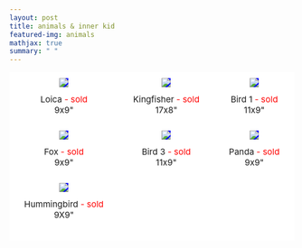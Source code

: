 ```yaml
---
layout: post
title: animals & inner kid
featured-img: animals
mathjax: true
summary: " "
---
```




<!-- <img align="right" width="10%" src="{{site.baseurl}}/assets/img/posts/Vivid_logo.png">
<img align="right" width="10%" src="{{site.baseurl}}/assets/img/posts/IDB_logo.jpg" width="10%"> -->

<html>
<head>
<style>
.grid-container {
  display: grid;
  grid-template-columns: auto auto auto;
  background-color: white;
  grid-column-gap: 20px;
  padding: 10px;
}
.grid-image {
  background-color: blue;
  border: 1px solid white;
  padding: 0px;
  font-size: 30px;
  text-align: center;
  align-self: center;
  justify-self: center;
}
.grid-caption {
  background-color: white;
  border: 1px solid white;
  padding: 10px;
  margin-bottom:15px;
  font-size: 15px;
  text-align: center;
}
</style>
</head>
<body>


<!-- 
INSTRUCTIONS: 
To add new rows, insert all these lines: 


To add "sold" tag, insert this text immediately after the name of the painting:

<span style="color:red;"> - sold</span>


 -->

<div class="grid-container">
  <div class="grid-image">
    <img src="{{site.url}}{{site.baseurl}}/assets/img/posts/animales/loica.jpg">
  </div>
  <div class="grid-image">
    <img src="{{site.url}}{{site.baseurl}}/assets/img/posts/animales/martinpescador.jpg">
  </div>
  <div class="grid-image">
    <img src="{{site.url}}{{site.baseurl}}/assets/img/posts/animales/paj1.jpg">
  </div>  
  <div class="grid-caption">Loica<span style="color:red;"> - sold</span><br>9x9"</div>
  <div class="grid-caption">Kingfisher<span style="color:red;"> - sold</span><br>17x8"</div>
  <div class="grid-caption">Bird 1<span style="color:red;"> - sold</span><br>11x9"</div>  
  <div class="grid-image">
    <img src="{{site.url}}{{site.baseurl}}/assets/img/posts/animales/zorro.jpg">
  </div>
  <div class="grid-image">
    <img src="{{site.url}}{{site.baseurl}}/assets/img/posts/animales/paj3.jpg">
  </div>
  <div class="grid-image">
    <img src="{{site.url}}{{site.baseurl}}/assets/img/posts/animales/panda.jpg">
  </div>  
  <div class="grid-caption">Fox<span style="color:red;"> - sold</span><br>9x9"</div>
  <div class="grid-caption">Bird 3<span style="color:red;"> - sold</span><br>11x9"</div>
  <div class="grid-caption">Panda<span style="color:red;"> - sold</span><br>9x9"</div>  
    <div class="grid-image">
    <img src="{{site.url}}{{site.baseurl}}/assets/img/posts/animales/picaflor.jpg">
  </div>
  <div class="grid-image">
    <img src="">
  </div>
  <div class="grid-image">
    <img src="">
  </div>  
  <div class="grid-caption">Hummingbird<span style="color:red;"> - sold</span><br>9X9"</div>
  <div class="grid-caption"></div>
  <div class="grid-caption"></div>  

  <!-- INSERT NEW ROWS HERE AS NECESSARY:  -->



  <!-- DO NOT INSERT ANYTHING AFTER THIS POINT -->

</div>

</body>
</html>


